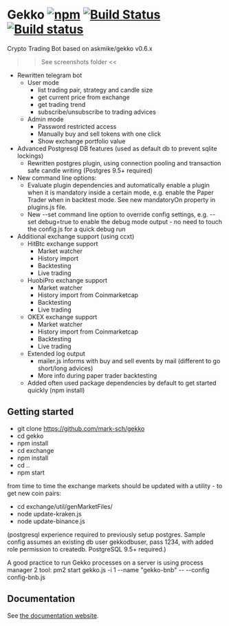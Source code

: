 # Gekko [![npm](https://img.shields.io/npm/dm/gekko.svg)]() [![Build Status](https://travis-ci.org/askmike/gekko.png)](https://travis-ci.org/askmike/gekko) [![Build status](https://ci.appveyor.com/api/projects/status/github/askmike/gekko?branch=stable&svg=true)](https://ci.appveyor.com/project/askmike/gekko)

Crypto Trading Bot based on askmike/gekko v0.6.x

>> See screenshots folder <<

- Rewritten telegram bot
  - User mode
    - list trading pair, strategy and candle size
    - get current price from exchange
    - get trading trend
    - subscribe/unsubscribe to trading advices
  - Admin mode
    - Password restricted access
    - Manually buy and sell tokens with one click
    - Show exchange portfolio value
- Advanced Postgresql DB features (used as default db to prevent sqlite lockings)
  - Rewritten postgres plugin, using connection pooling and transaction safe candle writing (Postgres 9.5+ required)
- New command line options:
  - Evaluate plugin dependencies and automatically enable a plugin when it is mandatory inside a certain mode, e.g. enable the Paper Trader when in backtest mode. See new mandatoryOn property in plugins.js file.
  - New --set command line option to override config settings, e.g. --set debug=true to enable the debug mode output - no need to touch the config.js for a quick debug run
- Additional exchange support (using ccxt)
  - HitBtc exchange support
    - Market watcher
    - History import
    - Backtesting
    - Live trading
  - HuobiPro exchange support
    - Market watcher
    - History import from Coinmarketcap
    - Backtesting
    - Live trading
  - OKEX exchange support
    - Market watcher
    - History import from Coinmarketcap
    - Backtesting
    - Live trading
  - Extended log output
    - mailer.js informs with buy and sell events by mail (different to go short/long advices)
    - More info during paper trader backtesting
  - Added often used package dependencies by default to get started quickly (npm install)

## Getting started

- git clone https://github.com/mark-sch/gekko
- cd gekko
- npm install
- cd exchange
- npm install
- cd ..
- npm start

from time to time the exchange markets should be updated with a utility - to get new coin pairs:

- cd exchange/util/genMarketFiles/
- node update-kraken.js
- node update-binance.js

(postgresql experience required to previously setup postgres. Sample config assumes an existing db user gekkodbuser, pass 1234, with added role permission to createdb. PostgreSQL 9.5+ required.)

A good practice to run Gekko processes on a server is using process manager 2 tool:
pm2 start gekko.js -i 1 --name "gekko-bnb" -- --config config-bnb.js

## Documentation

See [the documentation website](https://gekko.wizb.it/docs/introduction/about_gekko.html).

